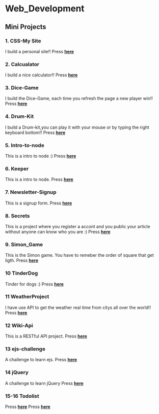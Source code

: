 # Web_Development

## Mini Projects

### 1. CSS-My Site
I build a personal site!! 
Press **[here](https://github.com/KosmasKaisaris/Web_Development/tree/main/CSS-My%20Site)**

### 2. Calcualator
I build a nice calculator!! 
Press **[here](https://github.com/KosmasKaisaris/Web_Development/blob/main/Calculator)**

### 3. Dice-Game
I build the Dice-Game, each time you refresh the page a new player win!! 
Press **[here](https://github.com/KosmasKaisaris/Web_Development/tree/main/Dice-Game)**

### 4. Drum-Kit
I build a Drum-kit,you can play it with your mouse or by typing the right keyboard bottom!! 
Press **[here](https://github.com/KosmasKaisaris/Web_Development/tree/main/Drum-Kit)**

### 5. Intro-to-node
This is a intro to node :) 
Press **[here](https://github.com/KosmasKaisaris/Web_Development/tree/main/Intro-to-node)**

### 6. Keeper
This is a intro to node.
Press **[here](https://github.com/KosmasKaisaris/Web_Development/tree/main/Keeper)**

### 7. Newsletter-Signup
This is a signup form.
Press **[here](https://github.com/KosmasKaisaris/Web_Development/tree/main/Newsletter-Signup)**

### 8. Secrets
This is a project where you register a accont and you public your article without anyone can know who you are :) 
Press **[here](https://github.com/KosmasKaisaris/Web_Development/tree/main/Secrets)**

### 9. Simon_Game
This is the Simon game. You have to remeber the order of square that get ligth.
Press **[here](https://github.com/KosmasKaisaris/Web_Development/tree/main/Simon_Game)**

### 10 TinderDog
Tinder for dogs :)
Press **[here](https://github.com/KosmasKaisaris/Web_Development/tree/main/TinderDog)**

### 11 WeatherProject
I have use API to get the weather real time from citys all over the world!!
Press **[here](https://github.com/KosmasKaisaris/Web_Development/tree/main/WeatherProject)**

### 12 Wiki-Api
This is a RESTful API project.
Press **[here](https://github.com/KosmasKaisaris/Web_Development/tree/main/Wiki-Api)**

### 13 ejs-challenge
A challenge to learn ejs.
Press **[here](https://github.com/KosmasKaisaris/Web_Development/tree/main/ejs-challenge)**

### 14 jQuery
A challenge to learn jQuery
Press **[here](https://github.com/KosmasKaisaris/Web_Development/tree/main/jQuery)**

### 15-16 Todolist
Press **[here](https://github.com/KosmasKaisaris/Web_Development/tree/main/todolist-v1)**
Press **[here](https://github.com/KosmasKaisaris/Web_Development/tree/main/todolist-v2)**

